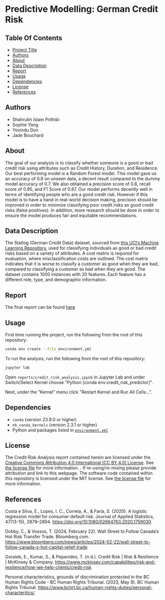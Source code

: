 # Predictive Modelling: German Credit Risk 
 
## Table Of Contents  
- [Project Title](#project-title)
- [Authors](#authors)
- [About](#about)
- [Data Description](#data-description)
- [Report](#report)
- [Usage](#usage)
- [Dependencies](#dependencies)
- [License](#license)
- [References](#references)

## Authors
- Shahrukh Islam Prithibi
- Sophie Yang
- Yovindu Don
- Jade Bouchard

## About
The goal of our analysis is to classify whether someone is a good or bad credit risk using attributes such as Credit History, Duration, and Residence. Our best performing model is a Random Forest model. This model gave us an accuracy of 0.8 on unseen data, a decent result compared to the dummy model accuracy of 0.7. We also obtained a precision score of 0.8, recall score of 0.95, and F1 Score of 0.87. Our model performs decently well in terms of identifying people who are a good credit risk. However if this model is to have a hand in real-world decision making, precision should be improved in order to minimize classifying poor credit risks as good credit risks (false positives). In addition, more research should be done in order to ensure the model produces fair and equitable recommendations.

## Data Description
The Statlog (German Credit Data) dataset, sourced from [this UCI’s Machine Learning Repository](https://archive.ics.uci.edu/dataset/144/statlog+german+credit+data), used for classifying individuals as good or bad credit risks based on a variety of attributes. A cost matrix is required for evaluation, where misclassification costs are outlined. The cost matrix indicates that it is worse to classify a customer as good when they are bad, compared to classifying a customer as bad when they are good. The dataset contains 1000 instances with 20 features. Each feature has a different role, type, and demographic information.

## Report
The final report can be found
[here](https://github.com/DSCI-310-2024/DSCI310_Project_Group_12/blob/main/reports/credit_risk_analysis.ipynb)

## Usage

First time running the project,
run the following from the root of this repository:

``` bash
conda env create --file environment.yml
```

To run the analysis,
run the following from the root of this repository:

``` bash
jupyter lab 
```

Open `reports/credit_risk_analysis.ipynb` in Jupyter Lab
and under Switch/Select Kernel choose 
"Python [conda env:credit_risk_predictor]".

Next, under the "Kernel" menu click "Restart Kernel and Run All Cells...".

## Dependencies

- `conda` (version 23.9.0 or higher)
- `nb_conda_kernels` (version 2.3.1 or higher)
- Python and packages listed in [`environment.yml`](environment.yml)

## License

The Credit Risk Analysis report contained herein are licensed under the
[Creative Commons Attribution 4.0 International (CC BY 4.0) License](https://creativecommons.org/licenses/by/4.0/legalcode).
See [the license file](LICENSE.md) for more information. . If
re-using/re-mixing please provide attribution and link to this webpage.
The software code contained within this repository is licensed under the
MIT license. See [the license file](LICENSE.md) for more information.

## References

Costa e Silva, E., Lopes, I. C., Correia, A., & Faria, S. (2020). A logistic regression model for consumer default risk. Journal of Applied Statistics, 47(13-15), 2879–2894. <https://doi.org/10.1080/02664763.2020.1759030>

Dobby, C., & Vossos, T. (2024, February 22). Wall Street to Follow Canada’s Hot Risk Transfer Trade. Bloomberg.com. <https://www.bloomberg.com/news/articles/2024-02-22/wall-street-to-follow-canada-s-hot-capital-relief-trade>

Goraieb, E., Kumar, S., & Pepanides, T. (n.d.). Credit Risk | Risk & Resilience | McKinsey & Company. <https://www.mckinsey.com/capabilities/risk-and-resilience/how-we-help-clients/credit-risk>

Personal characteristics, grounds of discrimination protected in the BC Human Rights Code - BC Human Rights Tribunal. (2023, May 9). BC Human Rights Tribunal. <https://www.bchrt.bc.ca/human-rights-duties/personal-characteritics/>
